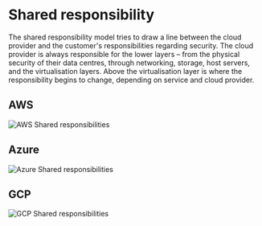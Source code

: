 # Shared responsibility

The shared responsibility model tries to draw a line between the cloud provider and the customer's responsibilities regarding security. The cloud provider is always responsible for the lower layers – from the physical security of their data centres, through networking, storage, host servers, and the virtualisation layers. Above the virtualisation layer is where the responsibility begins to change, depending on service and cloud provider.

## AWS

![AWS Shared responsibilities](/_static/images/aws-reposibilities.png)

## Azure

![Azure Shared responsibilities](/_static/images/azure-reposibilities.png)

## GCP

![GCP Shared responsibilities](/_static/images/gcp-reposibilities.png)
